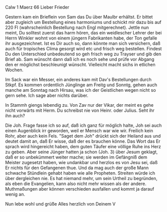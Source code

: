 Calw 1 Maerz 66
Lieber Frieder

Gestern kam ein Brieflein von Sam das Du über Maulbr erhältst. Er bittet aber zugleich um Bestellung eines harmoniums und schickt mir dazu bis auf 220 Fl (wahrscheinlich Bestellung nach Engl mitgerechnet). Jettle nun meint, Du solltest zuerst das harm hören, das ein weidlescher Lehrer der bei Herrn Winkler wohnt von einem jüngern Fabrikanten habe, der Ton gefalle ihr ausgezeichnet. Ist es Dir auch so, dann könnte man sich versichern, daß auch für tropisches Clima gesorgt wird etc und frisch weg bestellen. Findest Du den Unterschied unbedeutend so geh frisch weg zu Trayser und gib den Brief ab. Sam wünscht dann daß ich es noch sehe und prüfe vor Abgang den er möglichst beschleunigt wünscht. Vielleicht macht sichs in etlichen Wochen.

Im Sack war ein Messer, ein anderes kam mit Dav's Bestellungen durch Stkpf. 
Es kommen ordentlich Jünglinge am Freitg und Sonntg, gehen auch manche am Sonntag nach Hirsau, was ich der Geistlichen wegen nicht so gern sehe. Ich sage aber nichts darüber.

In Stammh giengs lebendig zu. Von Zav nur der Vikar, der meint es gehe nicht vorwärts mit Herm. Du schreibst nie von Heinr. oder Julius. Seht ihr ihn auch?

Die Joh. Frage fasse ich so auf, daß ich ganz für möglich halte, Joh sei auch einen Augenblick irr geworden, weil er Mensch war wie wir. Freilich kein Rohr, aber auch kein Fels. "Saget dem Joh" drückt sich der Heiland aus und deutet damit an, daß Er wisse, daß der es brauchen könne. Das Wort das Er sprach wird hingereicht haben, dem guten Täufer eine völlige Ruhe ins Herz zu geben. Aber seine Jünger hatten ja schon (Joh. 3) über Jesum geklagt, daß er so unbekümmert weiter mache; sie werden im Gefängniß dem Meister zugesetzt haben, wie undankbar und herzlos es von Jesu sei, daß Er nichts für den Gefangenen thue. Und da mag auch der große Mann schwache Stündlein gehabt haben wie alle Propheten. Streiten würde ich über dergleichen nie. Es hat niemand mehr, um sein Urtheil zu begründen, als eben die Evangelien, kann also nicht mehr wissen als der andere. Muthmaßungen aber können verschieden ausfallen und kommt ja darauf wenig an.

Nun lebe wohl und grüße Alles herzlich von
 Deinem V

